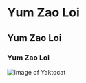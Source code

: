 # Yum Zao Loi
## Yum Zao Loi
### Yum Zao Loi
![Image of Yaktocat](https://octodex.github.com/images/yaktocat.png)
